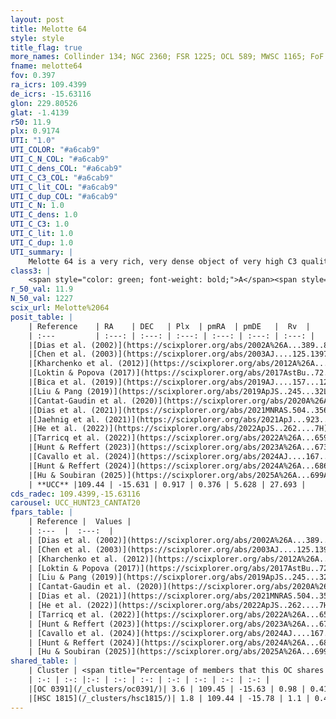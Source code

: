 ```yaml
---
layout: post
title: Melotte 64
style: style
title_flag: true
more_names: Collinder 134; NGC 2360; FSR 1225; OCL 589; MWSC 1165; FoF 2083
fname: melotte64
fov: 0.397
ra_icrs: 109.4399
de_icrs: -15.63116
glon: 229.80526
glat: -1.4139
r50: 11.9
plx: 0.9174
UTI: "1.0"
UTI_COLOR: "#a6cab9"
UTI_C_N_COL: "#a6cab9"
UTI_C_dens_COL: "#a6cab9"
UTI_C_C3_COL: "#a6cab9"
UTI_C_lit_COL: "#a6cab9"
UTI_C_dup_COL: "#a6cab9"
UTI_C_N: 1.0
UTI_C_dens: 1.0
UTI_C_C3: 1.0
UTI_C_lit: 1.0
UTI_C_dup: 1.0
UTI_summary: |
    Melotte 64 is a very rich, very dense object of very high C3 quality. It is very well-studied in the literature. This object shares a very small percentage of members with 2 later reported entries.
class3: |
    <span style="color: green; font-weight: bold;">A</span><span style="color: green; font-weight: bold;">A</span>
r_50_val: 11.9
N_50_val: 1227
scix_url: Melotte%2064
posit_table: |
    | Reference    | RA    | DEC   | Plx  | pmRA  | pmDE   |  Rv  |
    | :---         | :---: | :---: | :---: | :---: | :---: | :---: |
    |[Dias et al. (2002)](https://scixplorer.org/abs/2002A%26A...389..871D) | 109.429 | -15.642 | -- | -3.51 | 8.07 | 27.28 |
    |[Chen et al. (2003)](https://scixplorer.org/abs/2003AJ....125.1397C) | 109.436 | -15.63 | -- | 3.51 | 8.07 | 27.2 |
    |[Kharchenko et al. (2012)](https://scixplorer.org/abs/2012A%26A...543A.156K) | 109.425 | -15.64 | -- | -2.3 | 6.6 | -- |
    |[Loktin & Popova (2017)](https://scixplorer.org/abs/2017AstBu..72..257L) | 109.425 | -15.641 | -- | -1.792 | 6.032 | 25.5 |
    |[Bica et al. (2019)](https://scixplorer.org/abs/2019AJ....157...12B) | 109.455 | -15.654 | -- | -- | -- | -- |
    |[Liu & Pang (2019)](https://scixplorer.org/abs/2019ApJS..245...32L) | 109.442 | -15.626 | 0.903 | 0.393 | 5.595 | -- |
    |[Cantat-Gaudin et al. (2020)](https://scixplorer.org/abs/2020A%26A...640A...1C) | 109.443 | -15.631 | 0.902 | 0.383 | 5.603 | -- |
    |[Dias et al. (2021)](https://scixplorer.org/abs/2021MNRAS.504..356D) | 109.44 | -15.63 | 0.9 | 0.389 | 5.608 | 28.386 |
    |[Jaehnig et al. (2021)](https://scixplorer.org/abs/2021ApJ...923..129J) | 109.444 | -15.637 | 0.931 | 0.363 | 5.591 | -- |
    |[He et al. (2022)](https://scixplorer.org/abs/2022ApJS..262....7H) | 109.435 | -15.635 | 0.918 | 0.389 | 5.634 | -- |
    |[Tarricq et al. (2022)](https://scixplorer.org/abs/2022A%26A...659A..59T) | 109.44 | -15.639 | 0.924 | 0.376 | 5.63 | -- |
    |[Hunt & Reffert (2023)](https://scixplorer.org/abs/2023A%26A...673A.114H) | 109.441 | -15.644 | 0.917 | 0.385 | 5.629 | 27.246 |
    |[Cavallo et al. (2024)](https://scixplorer.org/abs/2024AJ....167...12C) | 109.436 | -15.633 | 0.916 | -- | -- | -- |
    |[Hunt & Reffert (2024)](https://scixplorer.org/abs/2024A%26A...686A..42H) | 109.441 | -15.644 | 0.917 | 0.385 | 5.629 | 27.246 |
    |[Hu & Soubiran (2025)](https://scixplorer.org/abs/2025A%26A...699A.246H) | 109.436 | -15.633 | -- | -- | -- | -- |
    | **UCC** |109.44 | -15.631 | 0.917 | 0.376 | 5.628 | 27.693 | 
cds_radec: 109.4399,-15.63116
carousel: UCC_HUNT23_CANTAT20
fpars_table: |
    | Reference |  Values |
    | :---  |  :---:  |
    | [Dias et al. (2002)](https://scixplorer.org/abs/2002A%26A...389..871D) | `E(B-V)=0.01, Dist=1120.0, Age=8.8, [Fe/H]=-0.03` |
    | [Chen et al. (2003)](https://scixplorer.org/abs/2003AJ....125.1397C) | `E(B-V)=0.111, HDis=1887, Age=0.56, [Fe/H]_1=-0.15, [Fe/H]_2=-0.14` |
    | [Kharchenko et al. (2012)](https://scixplorer.org/abs/2012A%26A...543A.156K) | `e_bv=0.416, distance=1560, log_age=8.65, metallicity=-0.03` |
    | [Loktin & Popova (2017)](https://scixplorer.org/abs/2017AstBu..72..257L) | `E(B-V)=0.111, Dmod=11.381, logt=8.772` |
    | [Liu & Pang (2019)](https://scixplorer.org/abs/2019ApJS..245...32L) | `Age=1.41, Z=-0.25` |
    | [Cantat-Gaudin et al. (2020)](https://scixplorer.org/abs/2020A%26A...640A...1C) | `AVNN=0.39, DMNN=10.25, AgeNN=9.01` |
    | [Dias et al. (2021)](https://scixplorer.org/abs/2021MNRAS.504..356D) | `Av=0.41, Dist=1054, logage=9.103, [Fe/H]=-0.045` |
    | [He et al. (2022)](https://scixplorer.org/abs/2022ApJS..262....7H) | `A0=0.55, logAge=8.95` |
    | [Tarricq et al. (2022)](https://scixplorer.org/abs/2022A%26A...659A..59T) | `Dist=1093, logAgeNN=9.0` |
    | [Hunt & Reffert (2023)](https://scixplorer.org/abs/2023A%26A...673A.114H) | `AV50=0.119, diffAV50=0.342, MOD50=10.025, logAge50=9.162` |
    | [Cavallo et al. (2024)](https://scixplorer.org/abs/2024AJ....167...12C) | `AV50=0.35, dMod50=10.19, logAge50=9.07, [Fe/H]50=0.29` |
    | [Hunt & Reffert (2024)](https://scixplorer.org/abs/2024A%26A...686A..42H) | `MassJ=2770.63` |
    | [Hu & Soubiran (2025)](https://scixplorer.org/abs/2025A%26A...699A.246H) | `MA22=-0.21, MA23f=-0.18, MA23g=-0.11, MZ23=-0.15, MK24=-0.16, MF24=-0.12` |
shared_table: |
    | Cluster | <span title="Percentage of members that this OC shares with the ones listed">%</span>   | RA   | DEC   | Plx   | pmRA  | pmDE  | Rv | UTI |
    | :-: | :-: |:-: | :-: | :-: | :-: | :-: | :-: | :-: |
    |[OC 0391](/_clusters/oc0391/)| 3.6 | 109.45 | -15.63 | 0.98 | 0.41 | 5.55 | 27.51 |0.0 |
    |[HSC 1815](/_clusters/hsc1815/)| 1.8 | 109.44 | -15.78 | 1.1 | 0.49 | 5.45 | -- |0.03 |
---
```

